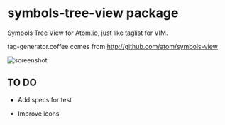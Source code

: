 # symbols-tree-view package

Symbols Tree View for Atom.io, just like taglist for VIM.

tag-generator.coffee comes from http://github.com/atom/symbols-view

![screenshot](https://raw.githubusercontent.com/xndcn/symbols-tree-view/master/screenshot.png?raw=true)


## TO DO

* Add specs for test

* Improve icons
